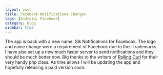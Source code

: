 ```yaml
---
layout: post
title: Facebook Notifications Changes
tags: [Android, Facebook]
category: blog
sidebar: true
---
```

The app is back with a new name: Slk Notifications for Facebook. The logo and name change
were a requirement of Facebook due to their trademarks. I have also set up a new much
faster server to send notifications and they should be much better now. Big thanks to the
writers of [Rolling Curl](http://code.google.com/p/rolling-curl/) for their very handy php class.
As time allows I will be updating the app and hopefully releasing a paid version soon.